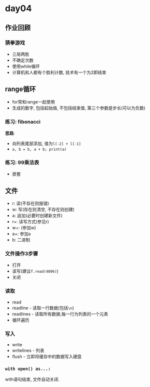 # day04

## 作业回顾

### 猜拳游戏

- 三局两胜
- 不确定次数
- 使用while循环
- 计算机和人都有个胜利计数, 技术有一个为2即结束

## range循环

- for常和range一起使用
- 生成的数字, 包括起始值, 不包括结束值, 第三个参数是步长(可以为负数)

### 练习: fibonacci

**思路**:

- 向列表尾部添加, 值为`l[-2] + l[-1]`
- `a, b = b, a + b; print(a)`

### 练习: 99乘法表

- 嵌套

## 文件

- r: 读(不存在则报错)
- w: 写(存在则清空, 不存在则创建)
- a: 追加(必要时创建新文件)
- r+: 读写方式(参见r)
- w+: (参加w)
- a+: 参加a
- b: 二进制

### 文件操作3步骤

- 打开
- 读写(建议`f.read(4096)`)
- 关闭

### 读取

- read
- readline - 读取一行数据(包括`\n`)
- readlines - 读取所有数据,每一行为列表的一个元素
- 循环遍历

### 写入

- write
- writelines -  列表
- flush - 立即将缓存中的数据写入硬盘

### `with open() as...:`

with语句结束, 文件自动关闭.

 